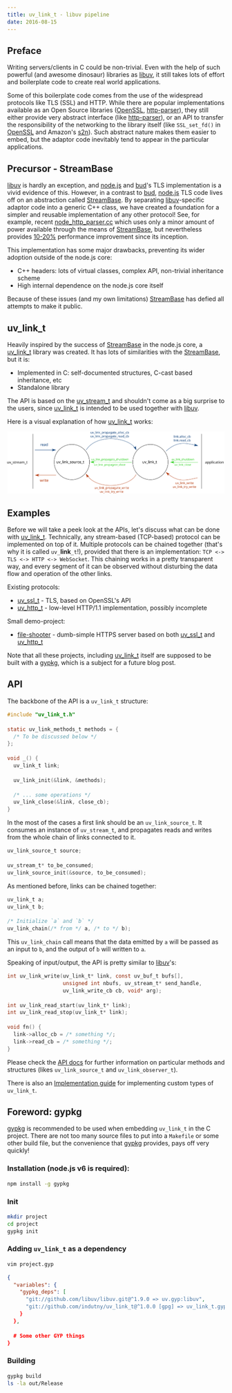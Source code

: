 ```yaml
---
title: uv_link_t - libuv pipeline
date: 2016-08-15
---
```


## Preface

Writing servers/clients in C could be non-trivial. Even with the help of such
powerful (and awesome dinosaur) libraries as [libuv][0], it still takes lots of
effort and boilerplate code to create real world applications.

Some of this boilerplate code comes from the use of the widespread protocols
like TLS (SSL) and HTTP. While there are popular implementations available
as an Open Source libraries ([OpenSSL][1], [http-parser][2]), they still either
provide very abstract interface (like [http-parser][2]), or an API to transfer
the responsibility of the networking to the library itself (like `SSL_set_fd()`
in [OpenSSL][1] and Amazon's [s2n][3]). Such abstract nature makes them easier
to embed, but the adaptor code inevitably tend to appear in the particular
applications.

## Precursor - StreamBase

[libuv][0] is hardly an exception, and [node.js][4] and [bud][5]'s TLS
implementation is a vivid evidence of this. However, in a contrast to [bud][5],
[node.js][4] TLS code lives off on an abstraction called [StreamBase][6]. By
separating [libuv][0]-specific adaptor code into a generic C++ class, we have
created a foundation for a simpler and reusable implementation of any other
protocol! See, for example, recent [node_http_parser.cc][7] which uses only
a minor amount of power available through the means of [StreamBase][6], but
nevertheless provides [10-20%][8] performance improvement since its inception.

This implementation has some major drawbacks, preventing its wider adoption
outside of the node.js core:

* C++ headers: lots of virtual classes, complex API, non-trivial inheritance
  scheme
* High internal dependence on the node.js core itself

Because of these issues (and my own limitations) [StreamBase][6] has defied all
attempts to make it public.

## uv_link_t

Heavily inspired by the success of [StreamBase][6] in the node.js core, a
[uv_link_t][9] library was created. It has lots of similarities with the
[StreamBase][6], but it is:

* Implemented in C: self-documented structures, C-cast based inheritance, etc
* Standalone library

The API is based on the [uv_stream_t][10] and shouldn't come as a big surprise
to the users, since [uv_link_t][9] is intended to be used together with
[libuv][0].

Here is a visual explanation of how [uv_link_t][0] works:

![uv_link_source_t][17]

## Examples

Before we will take a peek look at the APIs, let's discuss what can be done with
[uv_link_t][9]. Technically, any stream-based (TCP-based) protocol can be
implemented on top of it. Multiple protocols can be chained together (that's
why it is called `uv_`**link**`_t`!), provided that there is an implementation:
`TCP <-> TLS <-> HTTP <-> WebSocket`. This chaining works in a pretty
transparent way, and every segment of it can be observed without disturbing the
data flow and operation of the other links.

Existing protocols:

* [uv_ssl_t][11] - TLS, based on OpenSSL's API
* [uv_http_t][12] - low-level HTTP/1.1 implementation, possibly incomplete

Small demo-project:

* [file-shooter][13] - dumb-simple HTTPS server based on both [uv_ssl_t][11] and
  [uv_http_t][12]

Note that all these projects, including [uv_link_t][9] itself are supposed to
be built with a [gypkg][14], which is a subject for a future blog post.

## API

The backbone of the API is a `uv_link_t` structure:

```c
#include "uv_link_t.h"

static uv_link_methods_t methods = {
  /* To be discussed below */
};

void _() {
  uv_link_t link;

  uv_link_init(&link, &methods);

  /* ... some operations */
  uv_link_close(&link, close_cb);
}
```

In the most of the cases a first link should be an `uv_link_source_t`. It
consumes an instance of `uv_stream_t`, and propagates reads and writes from
the whole chain of links connected to it.

```c
uv_link_source_t source;

uv_stream_t* to_be_consumed;
uv_link_source_init(&source, to_be_consumed);
```

As mentioned before, links can be chained together:

```c
uv_link_t a;
uv_link_t b;

/* Initialize `a` and `b` */
uv_link_chain(/* from */ a, /* to */ b);
```

This `uv_link_chain` call means that the data emitted by `a` will be passed as
an input to `b`, and the output of `b` will written to `a`.

Speaking of input/output, the API is pretty similar to [libuv][0]'s:

```c
int uv_link_write(uv_link_t* link, const uv_buf_t bufs[],
                  unsigned int nbufs, uv_stream_t* send_handle,
                  uv_link_write_cb cb, void* arg);

int uv_link_read_start(uv_link_t* link);
int uv_link_read_stop(uv_link_t* link);

void fn() {
  link->alloc_cb = /* something */;
  link->read_cb = /* something */;
}
```

Please check the [API docs][15] for further information on particular methods
and structures (likes `uv_link_source_t` and `uv_link_observer_t`).

There is also an [Implementation guide][16] for implementing custom types of
`uv_link_t`.

## Foreword: gypkg

[gypkg][14] is recommended to be used when embedding `uv_link_t` in the C
project. There are not too many source files to put into a `Makefile` or some
other build file, but the convenience that [gypkg][14] provides, pays off very
quickly!

### Installation (node.js v6 is required):

```sh
npm install -g gypkg
```

### Init

```sh
mkdir project
cd project
gypkg init
```

### Adding `uv_link_t` as a dependency

```sh
vim project.gyp
```

```json
{
  "variables": {
    "gypkg_deps": [
      "git://github.com/libuv/libuv.git@^1.9.0 => uv.gyp:libuv",
      "git://github.com/indutny/uv_link_t@^1.0.0 [gpg] => uv_link_t.gyp:uv_link_t",
    }
  },

  # Some other GYP things
}
```

### Building

```sh
gypkg build
ls -la out/Release
```

[0]: https://github.com/libuv/libuv
[1]: https://github.com/openssl/openssl
[2]: https://github.com/nodejs/http-parser
[3]: https://github.com/awslabs/s2n
[4]: https://github.com/nodejs/node/blob/master/src/tls_wrap.cc
[5]: https://github.com/indutny/bud/blob/master/src/client.c
[6]: https://github.com/nodejs/node/blob/master/src/stream_base.h
[7]: https://github.com/nodejs/node/blob/29228c4089431d0e65749421f43aafd05694f376/src/node_http_parser.cc#L472-L486
[8]: https://github.com/nodejs/node/pull/2355
[9]: https://github.com/indutny/uv_link_t
[10]: http://docs.libuv.org/en/v1.x/stream.html
[11]: https://github.com/indutny/uv_ssl_t
[12]: https://github.com/indutny/uv_http_t
[13]: https://github.com/indutny/file-shooter
[14]: https://github.com/gypkg/gypkg
[15]: https://github.com/indutny/uv_link_t/blob/master/docs/api.md
[16]: https://github.com/indutny/uv_link_t/blob/master/docs/implementation-guide.md
[17]: /images/uv_link_source_t.svg
